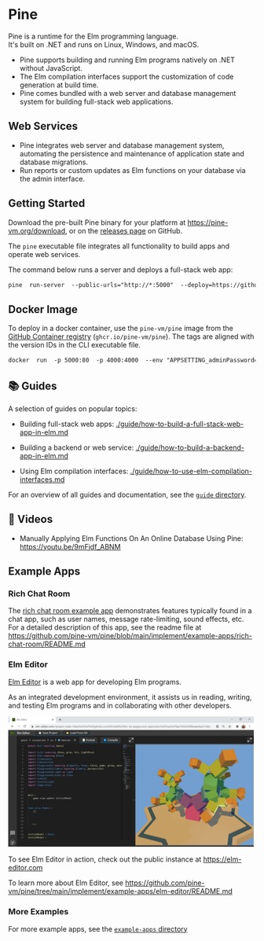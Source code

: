# Pine

Pine is a runtime for the Elm programming language.    
It's built on .NET and runs on Linux, Windows, and macOS.

+ Pine supports building and running Elm programs natively on .NET without JavaScript.
+ The Elm compilation interfaces support the customization of code generation at build time.
+ Pine comes bundled with a web server and database management system for building full-stack web applications.

## Web Services

+ Pine integrates web server and database management system, automating the persistence and maintenance of application state and database migrations.
+ Run reports or custom updates as Elm functions on your database via the admin interface.

## Getting Started

Download the pre-built Pine binary for your platform at <https://pine-vm.org/download>, or on the [releases page](https://github.com/pine-vm/pine/releases) on GitHub.

The `pine` executable file integrates all functionality to build apps and operate web services.

The command below runs a server and deploys a full-stack web app:

```txt
pine  run-server  --public-urls="http://*:5000"  --deploy=https://github.com/pine-vm/pine/tree/8dbd5c91853fbcef3b645d95bccc01a886ccd7e2/implement/example-apps/docker-image-default-app
```


## Docker Image

To deploy in a docker container, use the `pine-vm/pine` image from the [GitHub Container registry](https://github.com/pine-vm/pine/pkgs/container/pine) (`ghcr.io/pine-vm/pine`). The tags are aligned with the version IDs in the CLI executable file.

```txt
docker  run  -p 5000:80  -p 4000:4000  --env "APPSETTING_adminPassword=test"  ghcr.io/pine-vm/pine
```


## 📚 Guides

A selection of guides on popular topics:

+ Building full-stack web apps: [./guide/how-to-build-a-full-stack-web-app-in-elm.md](./guide/how-to-build-a-full-stack-web-app-in-elm.md)

+ Building a backend or web service: [./guide/how-to-build-a-backend-app-in-elm.md](./guide/how-to-build-a-backend-app-in-elm.md)

+ Using Elm compilation interfaces: [./guide/how-to-use-elm-compilation-interfaces.md](./guide/how-to-use-elm-compilation-interfaces.md)

For an overview of all guides and documentation, see the [`guide` directory](./guide/).

## 🎥 Videos

+ Manually Applying Elm Functions On An Online Database Using Pine: <https://youtu.be/9mFjdf_ABNM>

## Example Apps

### Rich Chat Room

The [rich chat room example app](https://github.com/pine-vm/pine/tree/main/implement/example-apps/rich-chat-room) demonstrates features typically found in a chat app, such as user names, message rate-limiting, sound effects, etc.
For a detailed description of this app, see the readme file at <https://github.com/pine-vm/pine/blob/main/implement/example-apps/rich-chat-room/README.md>

### Elm Editor

[Elm Editor](https://github.com/pine-vm/pine/tree/main/implement/example-apps/elm-editor) is a web app for developing Elm programs.

As an integrated development environment, it assists us in reading, writing, and testing Elm programs and in collaborating with other developers.

<a href="https://github.com/pine-vm/pine/tree/main/implement/example-apps/elm-editor/README.md">
<img src="./guide/image/2021-03-17-elm-editor-user-interface.png" width="500" />
</a>

To see Elm Editor in action, check out the public instance at https://elm-editor.com

To learn more about Elm Editor, see <https://github.com/pine-vm/pine/tree/main/implement/example-apps/elm-editor/README.md>

### More Examples

For more example apps, see the [`example-apps` directory](./implement/example-apps/)
